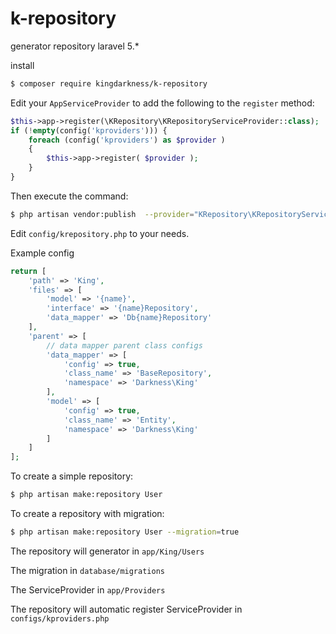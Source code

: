 # k-repository
generator repository laravel 5.*

install

``` bash
$ composer require kingdarkness/k-repository
```

Edit your `AppServiceProvider` to add the following to the `register` method:

``` php
$this->app->register(\KRepository\KRepositoryServiceProvider::class);
if (!empty(config('kproviders'))) {
    foreach (config('kproviders') as $provider )
    {
        $this->app->register( $provider );
    }
}
```

Then execute the command:

``` bash
$ php artisan vendor:publish  --provider="KRepository\KRepositoryServiceProvider"
```

Edit `config/krepository.php` to your needs.

Example config

``` php
return [
    'path' => 'King',
    'files' => [
        'model' => '{name}',
        'interface' => '{name}Repository',
        'data_mapper' => 'Db{name}Repository'
    ],
    'parent' => [
        // data mapper parent class configs
        'data_mapper' => [
            'config' => true,
            'class_name' => 'BaseRepository',
            'namespace' => 'Darkness\King'
        ],
        'model' => [
            'config' => true,
            'class_name' => 'Entity',
            'namespace' => 'Darkness\King'
        ]
    ]
];
```

To create a simple repository:
``` bash
$ php artisan make:repository User
```
To create a repository with migration:
``` bash
$ php artisan make:repository User --migration=true
```
The repository will generator in `app/King/Users`

The migration in `database/migrations`

The ServiceProvider in `app/Providers`

The repository will automatic register ServiceProvider in `configs/kproviders.php`
